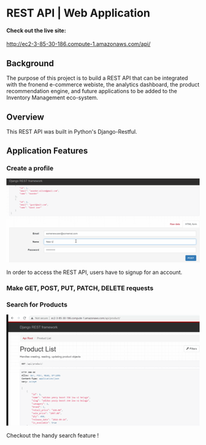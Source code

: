 # REST API | Web Application 

#### Check out the live site:
<http://ec2-3-85-30-186.compute-1.amazonaws.com/api/>
## Background

The purpose of this project is to build a REST API that can be integrated with the fronend e-commerce webiste, the analytics dashboard, the product recommendation engine, and future applications to be added to the Inventory Management eco-system.

## Overview

This REST API was built in Python's Django-Restful.

## Application Features

### Create a profile

![Sign-up](Images/signup.gif)

In order to access the REST API, users have to signup for an account.


### Make GET, POST, PUT, PATCH, DELETE requests


### Search for Products

![Search](Images/search.gif)

Checkout the handy search feature !







